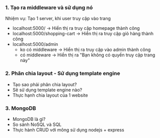 ### 1. Tạo ra middleware và sử dụng nó

Nhiệm vụ:
Tạo 1 server, khi user truy cập vào trang

- localhost:5000/ -> Hiển thị ra truy cập homepage thành công
- localhost:5000/shopping-cart -> Hiển thị ra truy cập giỏ hàng thành công
- localhost:5000/admin
  - ko có middleware -> Hiển thị ra truy cập vào admin thành công
  - có middleware -> Hiển thị ra "Bạn không có quyền truy cập trang này"

### 2. Phân chia layout - Sử dụng template engine

- Tạo sao phải phân chia layout?
- Sẽ sử dụng template engine nào?
- Thực hạnh chia layout của 1 website

### 3. MongoDB

- MongoDB là gì?
- So sánh NoSQL và SQL
- Thực hành CRUD với mông sử dụng nodejs + express

